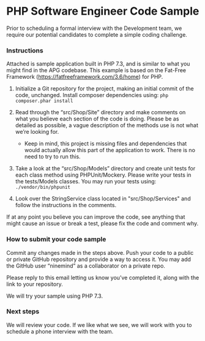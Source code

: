 # PHP Software Engineer Code Sample
Prior to scheduling a formal interview with the Development team, we require our potential candidates to complete a simple coding challenge.


### Instructions ###
Attached is sample application built in PHP 7.3, and is similar to what you might find in the APG codebase.  This example is based on the Fat-Free Framework (https://fatfreeframework.com/3.6/home) for PHP.

1. Initialize a Git repository for the project, making an initial commit of the code, unchanged.  Install composer dependencies using: `php composer.phar install`

2. Read through the “src/Shop/Site” directory and make comments on what you believe each section of the code is doing.  Please be as detailed as possible, a vague description of the methods use is not what we’re looking for.
    * Keep in mind, this project is missing files and dependencies that would actually allow this part of the application to work. There is no need to try to run this.

3. Take a look at the “src/Shop/Models” directory and create unit tests for each class method using PHPUnit/Mockery. Please write your tests in the tests/Models classes.  You may run your tests using: `./vendor/bin/phpunit`

4. Look over the StringService class located in "src/Shop/Services" and follow the instructions in the comments.

If at any point you believe you can improve the code, see anything that might cause an issue or break a test, please fix the code and comment why. 


### How to submit your code sample ###
Commit any changes made in the steps above.  Push your code to a public or private GitHub repository and provide a way to access it.  You may add the GitHub user “ninemind” as a collaborator on a private repo.

Please reply to this email letting us know you’ve completed it, along with the link to your repository.

We will try your sample using PHP 7.3.


### Next steps ###
We will review your code.  If we like what we see, we will work with you to schedule a phone interview with the team.
